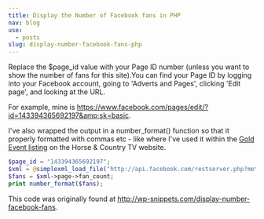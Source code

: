 ```yaml
---
title: Display the Number of Facebook fans in PHP
nav: blog
use:
  - posts
slug: display-number-facebook-fans-php
---
```

Replace the $page_id value with your Page ID number (unless you want to show the number of fans for this site).You can find your Page ID by logging into your Facebook account, going to 'Adverts and Pages', clicking 'Edit page', and looking at the URL. 

For example, mine is <https://www.facebook.com/pages/edit/?id=143394365692197&amp;sk=basic>.

I've also wrapped the output in a number_format() function so that it properly formatted with commas etc - like where I've used it within the [Gold Event listing](http://www.horseandcountry.tv/events/paid) on the Horse & Country TV website.

~~~php
$page_id = "143394365692197";
$xml = @simplexml_load_file("http://api.facebook.com/restserver.php?method=facebook.fql.query&amp;query=SELECT%20fan_count%20FROM%20page%20WHERE%20page_id=".$page_id."") or die ("a lot");
$fans = $xml->page->fan_count;
print number_format($fans);
~~~

This code was originally found at <http://wp-snippets.com/display-number-facebook-fans>.